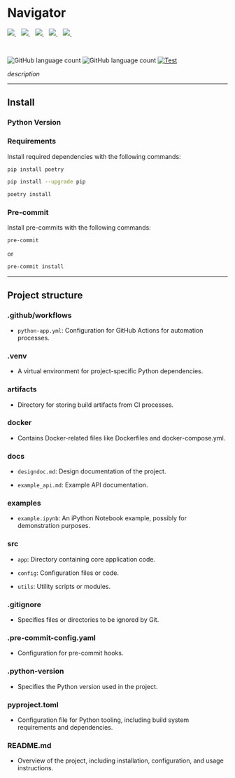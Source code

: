 # Navigator

<p>
    <a href="#">
        <img src="https://img.shields.io/badge/Python-FFD43B?style=for-the-badge&logo=python&logoColor=blue"/>
    </a>&nbsp;&nbsp;
    <a href="#">
        <img src="https://img.shields.io/badge/ChatGPT-74aa9c?style=for-the-badge&logo=openai&logoColor=white">
    </a>&nbsp;&nbsp;
    <a href="#">
        <img src="https://img.shields.io/badge/Telegram-2CA5E0?style=for-the-badge&logo=telegram&logoColor=white">
    </a>&nbsp;&nbsp;
    <a href="#">
        <img src="https://img.shields.io/badge/Docker-2CA5E0?style=for-the-badge&logo=docker&logoColor=white">
    </a>&nbsp;&nbsp;
    <a href="#">
        <img src="https://img.shields.io/badge/GitBook-7B36ED?style=for-the-badge&logo=gitbook&logoColor=white">
    </a>&nbsp;&nbsp;
</p>

<br />

![GitHub language count](https://img.shields.io/github/languages/count/SimulatorML/Navigator) ![GitHub language count](https://img.shields.io/github/languages/count/SimulatorML/Navigator) [![Test](https://github.com/SimulatorML/Navigator/actions/workflows/python-app.yml/badge.svg?branch=main)](https://github.com/SimulatorML/Navigator/actions/workflows/python-app.yml)


*description*

---
## Install

### Python Version


### Requirements

Install required dependencies with the following commands:

```bash
pip install poetry

pip install --upgrade pip

poetry install
```

### Pre-commit

Install pre-commits with the following commands:

```bash
pre-commit
```

or

```bash
pre-commit install
```
---
## Project structure
### .github/workflows

- `python-app.yml`: Configuration for GitHub Actions for automation processes.


### .venv

- A virtual environment for project-specific Python dependencies.


### artifacts

- Directory for storing build artifacts from CI processes.


### docker

- Contains Docker-related files like Dockerfiles and docker-compose.yml.


### docs

- `designdoc.md`: Design documentation of the project.

- `example_api.md`: Example API documentation.


### examples

- `example.ipynb`: An iPython Notebook example, possibly for demonstration purposes.


### src

- `app`: Directory containing core application code.

- `config`: Configuration files or code.

- `utils`: Utility scripts or modules.


### .gitignore

- Specifies files or directories to be ignored by Git.


### .pre-commit-config.yaml

- Configuration for pre-commit hooks.


### .python-version

- Specifies the Python version used in the project.


### pyproject.toml

- Configuration file for Python tooling, including build system requirements and dependencies.


### README.md
- Overview of the project, including installation, configuration, and usage instructions.

